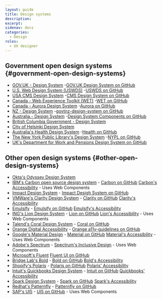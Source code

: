 ```yaml
---
layout: guide
title: Design systems
description: 
excerpt: 
sidenav: docs
categories:
  - Design
roles:
  - UX designer
---
```


## Government open design systems {#government-open-design-systems}

*   [GOV.UK - Design System](https://design-system.service.gov.uk/) -[GOV.UK Design System on GitHub](https://github.com/alphagov/govuk-design-system)
*   [U.S. Web Design System (USWDS)](https://designsystem.digital.gov/) -[USWDS on GitHub](https://github.com/uswds/uswds)
*   [USA CMS Design System](https://design.cms.gov/) -[CMS Design System on GitHub](https://github.com/cmsgov/design-system)
*   [Canada - Web Experience Toolkit (WET)](https://wet-boew.github.io/wet-boew/index.html) -[WET on GitHub](https://github.com/wet-boew/wet-boew)
*   [Canada - Aurora Design System](https://design.gccollab.ca/) -[Aurora on GitHub](https://design.gccollab.ca/)
*   [NZ - Design System](https://design-system-alpha.digital.govt.nz/) -[govtnz-design-system on GitHub](https://github.com/GOVTNZ/govtnz-design-system)
*   [Australia.- Design System](https://designsystem.gov.au/) -[Design System Components on GitHub](https://github.com/govau/design-system-components/)
*   [British Columbia Government - Design System](https://github.com/bcgov/design-system)
*   [City of Helsinki Design System](https://github.com/City-of-Helsinki/helsinki-design-system)
*   [Australia's Health Design System](https://designsystem.health.gov.au/) -[Health on GitHub](https://github.com/healthgovau/health-design-system)
*   [The New York Public Library's Design System](https://nypl.github.io/nypl-design-system/storybook-static/?path=/story/breadcrumb--breadcrumbs) -[NYPL on GitHub](https://github.com/NYPL/nypl-design-system)
*   [UK's Department for Work and Pensions Design System on GitHub](https://github.com/dwp/design-system)


## Other open design systems {#other-open-design-systems}

*   [Okta's Odyssey Design System](https://github.com/okta/odyssey)
*   [IBM's Carbon open source design system](https://www.carbondesignsystem.com/) - [Carbon on GitHub](https://github.com/carbon-design-system/carbon) [Carbon's Accessibility](https://www.carbondesignsystem.com/guidelines/accessibility/overview/) - Uses Web Components
*   [Impact Design System](https://demos.creative-tim.com/impact-design-system/index.html) - [Impact Desigh System on GitHub](https://github.com/creativetimofficial/impact-design-system)
*   [VMWare's Clarity Design System](https://clarity.design/) - [Clarity on GitHub](https://github.com/vmware/clarity) [Clarity's Accessibility](https://clarity.design/get-started/support/#accessibility-support)
*   [Emulsify](https://www.emulsify.info/) - [Emulsify on GitHub](https://github.com/emulsify-ds) [Emulsify's Accessibility](https://docs.emulsify.info/usage/accessibility-testing)
*   [ING's Lion Design System](https://lion-web-components.netlify.app/?path=/story/*) - [Lion on GitHub](https://github.com/ing-bank/lion) [Lion's Accessibility](https://lion-web.netlify.app/blog/ing-open-sources-lion/#accessibility) - Uses Web Components
*   [Talend's Coral Design System](https://design.talend.com/) - [Coral on GitHub](https://github.com/Talend/ui/)
*   [Orange Digital Accessibility](https://a11y-guidelines.orange.com/en/) - [Orange a11y-guidelines on GitHub](https://github.com/Orange-OpenSource/a11y-guidelines)
*   [Google's Material Design](https://material.io/) - [Material on GitHub](https://github.com/material-components) [Material's Accessibility](https://material.io/design/usability/accessibility.html#understanding-accessibility) - Uses Web Components
*   [Adobe's Spectrum](https://spectrum.adobe.com/) - [Spectrum's Inclusive Design](https://spectrum.adobe.com/page/inclusive-design/) - Uses Web Components
*   [Microsoft's Fluent](https://www.microsoft.com/design/fluent/#/) [Fluent UI on GitHub](https://github.com/microsoft/fluentui)
*   [Bridge Lab's Bold](https://bold.bridge.ufsc.br/en/) - [Bold on GitHub](https://github.com/laboratoriobridge/bold) [Bold's Accessibility](https://bold.bridge.ufsc.br/en/design-guidelines/accessibility/)
*   [Shopify's Polaris](https://polaris.shopify.com/) - [Polaris on GitHub](https://github.com/topics/shopify-polaris) [Polaris' Accessibility](https://polaris.shopify.com/foundations/accessibility)
*   [Intuit's Quickbooks Design System](https://designsystem.quickbooks.com/) - [Intuit on GitHub](https://github.com/intuit/design-systems-cli) [Quickbooks' Accessibility](https://designsystem.quickbooks.com/bolt/accessibility/)
*   [Spark Design System](https://sparkdesignsystem.com/) - [Spark on GitHub](https://github.com/sparkdesignsystem/spark-design-system) [Spark's Accessibility](https://sparkdesignsystem.com/principles/accessibility-guidelines/#accessibility-guidelines)
*   [Redhat's Patternfly](https://www.patternfly.org/) - [Patternfly on GitHub](https://github.com/patternfly/patternfly)
*   [SAP's UI5](https://sap.github.io/ui5-webcomponents/) - [UI5 on GitHub](https://github.com/SAP/ui5-webcomponents) - Uses Web Components
